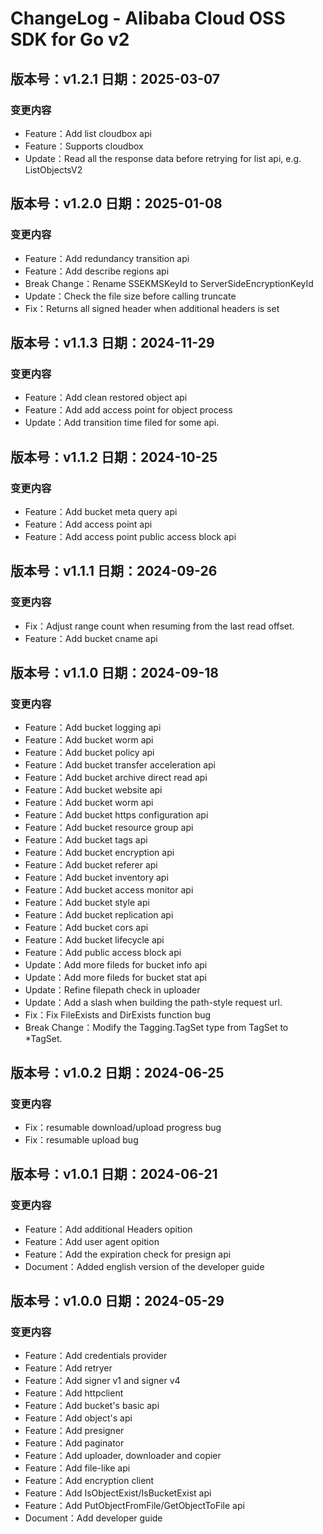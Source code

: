 # ChangeLog - Alibaba Cloud OSS SDK for Go v2

## 版本号：v1.2.1 日期：2025-03-07
### 变更内容
- Feature：Add list cloudbox api
- Feature：Supports cloudbox
- Update：Read all the response data before retrying for list api, e.g. ListObjectsV2

## 版本号：v1.2.0 日期：2025-01-08
### 变更内容
- Feature：Add redundancy transition api
- Feature：Add describe regions api
- Break Change：Rename SSEKMSKeyId to ServerSideEncryptionKeyId
- Update：Check the file size before calling truncate
- Fix：Returns all signed header when additional headers is set

## 版本号：v1.1.3 日期：2024-11-29
### 变更内容
- Feature：Add clean restored object api
- Feature：Add add access point for object process
- Update：Add transition time filed for some api.
  
## 版本号：v1.1.2 日期：2024-10-25
### 变更内容
- Feature：Add bucket meta query api
- Feature：Add access point api
- Feature：Add access point public access block api
 
## 版本号：v1.1.1 日期：2024-09-26
### 变更内容
- Fix：Adjust range count when resuming from the last read offset.
- Feature：Add bucket cname api

## 版本号：v1.1.0 日期：2024-09-18
### 变更内容
- Feature：Add bucket logging api
- Feature：Add bucket worm api
- Feature：Add bucket policy api
- Feature：Add bucket transfer acceleration api
- Feature：Add bucket archive direct read api
- Feature：Add bucket website api
- Feature：Add bucket worm api
- Feature：Add bucket https configuration api
- Feature：Add bucket resource group api
- Feature：Add bucket tags api
- Feature：Add bucket encryption api
- Feature：Add bucket referer api
- Feature：Add bucket inventory api
- Feature：Add bucket access monitor api
- Feature：Add bucket style api
- Feature：Add bucket replication api
- Feature：Add bucket cors api
- Feature：Add bucket lifecycle api
- Feature：Add public access block api
- Update：Add more fileds for bucket info api
- Update：Add more fileds for bucket stat api
- Update：Refine filepath check in uploader
- Update：Add a slash when building the path-style request url.
- Fix：Fix FileExists and DirExists function bug
- Break Change：Modify the Tagging.TagSet type from TagSet to *TagSet. 

## 版本号：v1.0.2 日期：2024-06-25
### 变更内容
- Fix：resumable download/upload progress bug
- Fix：resumable upload bug
 
## 版本号：v1.0.1 日期：2024-06-21
### 变更内容
- Feature：Add additional Headers opition
- Feature：Add user agent opition
- Feature：Add the expiration check for presign api
- Document：Added english version of the developer guide
 
## 版本号：v1.0.0 日期：2024-05-29
### 变更内容
- Feature：Add credentials provider
- Feature：Add retryer
- Feature：Add signer v1 and signer v4
- Feature：Add httpclient
- Feature：Add bucket's basic api
- Feature：Add object's api
- Feature：Add presigner
- Feature：Add paginator
- Feature：Add uploader, downloader and copier
- Feature：Add file-like api
- Feature：Add encryption client
- Feature：Add IsObjectExist/IsBucketExist api
- Feature：Add PutObjectFromFile/GetObjectToFile api
- Document：Add developer guide